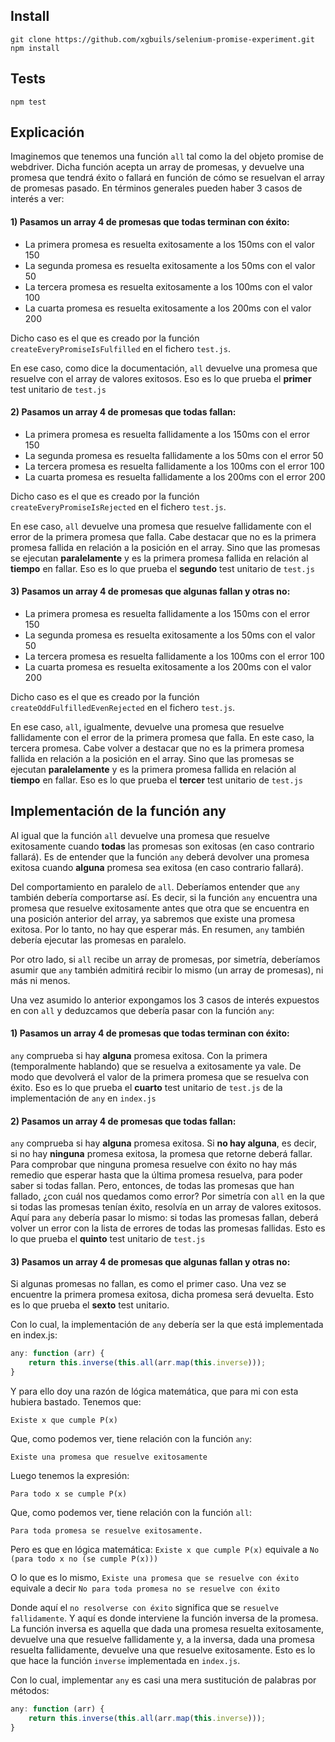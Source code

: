 ## Install
```
git clone https://github.com/xgbuils/selenium-promise-experiment.git
npm install
```
## Tests
```
npm test
```


## Explicación

Imaginemos que tenemos una función `all` tal como la del objeto promise de webdriver. Dicha función acepta un array de promesas, y devuelve una promesa que tendrá éxito o fallará en función de cómo se resuelvan el array de promesas pasado. En términos generales pueden haber 3 casos de interés a ver:

#### 1) Pasamos un array 4 de promesas que **todas terminan con éxito**:
- La primera promesa es resuelta exitosamente a los 150ms con el valor 150
- La segunda promesa es resuelta exitosamente a los 50ms con el valor 50
- La tercera promesa es resuelta exitosamente a los 100ms con el valor 100
- La cuarta promesa es resuelta exitosamente a los 200ms con el valor 200

Dicho caso es el que es creado por la función `createEveryPromiseIsFulfilled` en el fichero `test.js`.

En ese caso, como dice la documentación, `all` devuelve una promesa que resuelve con el array de valores exitosos. Eso es lo que prueba el **primer** test unitario de `test.js`

#### 2) Pasamos un array 4 de promesas que **todas fallan**:
- La primera promesa es resuelta fallidamente a los 150ms con el error 150
- La segunda promesa es resuelta fallidamente a los 50ms con el error 50
- La tercera promesa es resuelta fallidamente a los 100ms con el error 100
- La cuarta promesa es resuelta fallidamente a los 200ms con el error 200

Dicho caso es el que es creado por la función `createEveryPromiseIsRejected` en el fichero `test.js`.

En ese caso, `all` devuelve una promesa que resuelve fallidamente con el error de la primera promesa que falla. Cabe destacar que no es la primera promesa fallida en relación a la posición en el array. Sino que las promesas se ejecutan **paralelamente** y es la primera promesa fallida en relación al **tiempo** en fallar. Eso es lo que prueba el **segundo** test unitario de `test.js`

#### 3) Pasamos un array 4 de promesas que **algunas fallan y otras no**:
- La primera promesa es resuelta fallidamente a los 150ms con el error 150
- La segunda promesa es resuelta exitosamente a los 50ms con el valor 50
- La tercera promesa es resuelta fallidamente a los 100ms con el error 100
- La cuarta promesa es resuelta exitosamente a los 200ms con el valor 200

Dicho caso es el que es creado por la función `createOddFulfilledEvenRejected` en el fichero `test.js`.

En ese caso, `all`, igualmente, devuelve una promesa que resuelve fallidamente con el error de la primera promesa que falla. En este caso, la tercera promesa. Cabe volver a destacar que no es la primera promesa fallida en relación a la posición en el array. Sino que las promesas se ejecutan **paralelamente** y es la primera promesa fallida en relación al **tiempo** en fallar. Eso es lo que prueba el **tercer** test unitario de `test.js`


## Implementación de la función any

Al igual que la función `all` devuelve una promesa que resuelve exitosamente cuando **todas** las promesas son exitosas (en caso contrario fallará). Es de entender que la función `any` deberá devolver una promesa exitosa cuando **alguna** promesa sea exitosa (en caso contrario fallará).

Del comportamiento en paralelo de `all`. Deberíamos entender que `any` también debería comportarse así. Es decir, si la función `any` encuentra una promesa que resuelve exitosamente antes que otra que se encuentra en una posición anterior del array, ya sabremos que existe una promesa exitosa. Por lo tanto, no hay que esperar más. En resumen, `any` también debería ejecutar las promesas en paralelo.

Por otro lado, si `all` recibe un array de promesas, por simetría, deberíamos asumir que `any` también admitirá recibir lo mismo (un array de promesas), ni más ni menos.

Una vez asumido lo anterior expongamos los 3 casos de interés expuestos en con `all` y deduzcamos que debería pasar con la función `any`:

#### 1) Pasamos un array 4 de promesas que **todas terminan con éxito**:

`any` comprueba si hay **alguna** promesa exitosa. Con la primera (temporalmente hablando) que se resuelva a exitosamente ya vale. De modo que devolverá el valor de la primera promesa que se resuelva con éxito. Eso es lo que prueba el **cuarto** test unitario de `test.js` de la implementación de `any` en `index.js`

#### 2) Pasamos un array 4 de promesas que **todas fallan**:

`any` comprueba si hay **alguna** promesa exitosa. Si **no hay alguna**, es decir, si no hay **ninguna** promesa exitosa, la promesa que retorne deberá fallar. Para comprobar que ninguna promesa resuelve con éxito no hay más remedio que esperar hasta que la última promesa resuelva, para poder saber si todas fallan. Pero, entonces, de todas las promesas que han fallado, ¿con cuál nos quedamos como error? Por simetría con `all` en la que si todas las promesas tenían éxito, resolvía en un array de valores exitosos. Aquí para `any` debería pasar lo mismo: si todas las promesas fallan, deberá volver un error con la lista de errores de todas las promesas fallidas. Esto es lo que prueba el **quinto** test unitario de `test.js`

#### 3) Pasamos un array 4 de promesas que **algunas fallan y otras no**:

Si algunas promesas no fallan, es como el primer caso. Una vez se encuentre la primera promesa exitosa, dicha promesa será devuelta. Esto es lo que prueba el **sexto** test unitario.

Con lo cual, la implementación de `any` debería ser la que está implementada en index.js:

``` javascript
any: function (arr) {
    return this.inverse(this.all(arr.map(this.inverse)));
}
```

Y para ello doy una razón de lógica matemática, que para mi con esta hubiera bastado. Tenemos que:

```
Existe x que cumple P(x)
```
Que, como podemos ver, tiene relación con la función `any`:
```
Existe una promesa que resuelve exitosamente
```

Luego tenemos la expresión:
```
Para todo x se cumple P(x)
```
Que, como podemos ver, tiene relación con la función `all`:
```
Para toda promesa se resuelve exitosamente.
```

Pero es que en lógica matemática:
`Existe x que cumple P(x)` equivale a `No (para todo x no (se cumple P(x)))`

O lo que es lo mismo, `Existe una promesa que se resuelve con éxito` equivale a decir `No para toda promesa no se resuelve con éxito`

Donde aquí el `no resolverse con éxito` significa que se `resuelve fallidamente`. Y aquí es donde interviene la función inversa de la promesa. La función inversa es aquella que dada una promesa resuelta exitosamente, devuelve una que resuelve fallidamente y, a la inversa, dada una promesa resuelta fallidamente, devuelve una que resuelve exitosamente. 
Esto es lo que hace la función `inverse` implementada en `index.js`. 

Con lo cual, implementar `any` es casi una mera sustitución de palabras por métodos:

``` javascript
any: function (arr) {
    return this.inverse(this.all(arr.map(this.inverse)));
}
```





